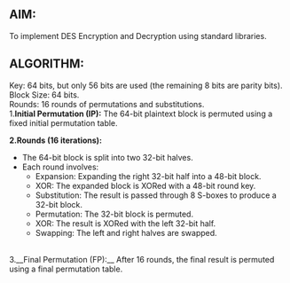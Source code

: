 ## AIM:
To implement DES Encryption and Decryption using standard libraries.
## ALGORITHM:
Key: 64 bits, but only 56 bits are used (the remaining 8 bits are parity bits).<br>
Block Size: 64 bits.<br>
Rounds: 16 rounds of permutations and substitutions.<br>
1.__Initial Permutation (IP):__ The 64-bit plaintext block is permuted using a fixed initial permutation table.<br>

__2.Rounds (16 iterations):__
<br>
* The 64-bit block is split into two 32-bit halves.<br>
* Each round involves:<br>
   * Expansion: Expanding the right 32-bit half into a 48-bit block.<br>
   * XOR: The expanded block is XORed with a 48-bit round key.<br>
   * Substitution: The result is passed through 8 S-boxes to produce a 32-bit block.<br>
   * Permutation: The 32-bit block is permuted.<br>
   * XOR: The result is XORed with the left 32-bit half.<br>
   * Swapping: The left and right halves are swapped.<br>
<br>
3.__Final Permutation (FP):__ After 16 rounds, the final result is permuted using a final permutation table.
